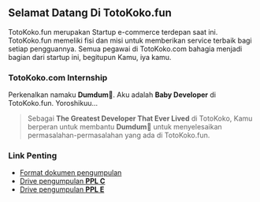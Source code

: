 ## Selamat Datang Di TotoKoko.fun

TotoKoko.fun merupakan Startup e-commerce terdepan saat ini. TotoKoko.fun memeliki fisi dan misi untuk memberikan service terbaik bagi setiap pengguannya. Semua pegawai di TotoKoko.com bahagia menjadi bagian dari startup ini, begitupun Kamu, iya kamu.

### TotoKoko.com Internship

Perkenalkan namaku **Dumdum**🐣. Aku adalah **Baby Developer** di TotoKoko.fun. Yoroshikuu...

> Sebagai **The Greatest Developer That Ever Lived** di TotoKoko, Kamu berperan untuk membantu **Dumdum**🐣 untuk menyelesaikan permasalahan-permasalahan yang ada di TotoKoko.fun.

### Link Penting

- [Format dokumen pengumpulan](https://docs.google.com/document/d/1t-piv3Z_CU3R1L45v6HrQlZzaDVsgGQl2UVUzQLxa1U/edit?usp=sharing)
- [Drive pengumpulan **PPL C**](https://drive.google.com/drive/folders/1GIjjtXAQ8_zj4uXc7izCCYM4O86WxydE?usp=sharing)
- [Drive pengumpulan **PPL E**](https://drive.google.com/drive/folders/1Yaoyvwh0RoQJZ5xsg2OIGvWXl9s4IZBi?usp=sharing)
